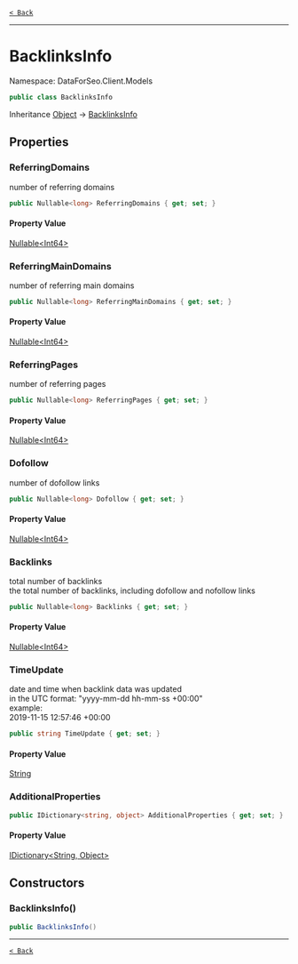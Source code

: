 [`< Back`](./)

---

# BacklinksInfo

Namespace: DataForSeo.Client.Models

```csharp
public class BacklinksInfo
```

Inheritance [Object](https://docs.microsoft.com/en-us/dotnet/api/system.object) → [BacklinksInfo](./dataforseo.client.models.backlinksinfo)

## Properties

### **ReferringDomains**

number of referring domains

```csharp
public Nullable<long> ReferringDomains { get; set; }
```

#### Property Value

[Nullable&lt;Int64&gt;](https://docs.microsoft.com/en-us/dotnet/api/system.nullable-1)<br>

### **ReferringMainDomains**

number of referring main domains

```csharp
public Nullable<long> ReferringMainDomains { get; set; }
```

#### Property Value

[Nullable&lt;Int64&gt;](https://docs.microsoft.com/en-us/dotnet/api/system.nullable-1)<br>

### **ReferringPages**

number of referring pages

```csharp
public Nullable<long> ReferringPages { get; set; }
```

#### Property Value

[Nullable&lt;Int64&gt;](https://docs.microsoft.com/en-us/dotnet/api/system.nullable-1)<br>

### **Dofollow**

number of dofollow links

```csharp
public Nullable<long> Dofollow { get; set; }
```

#### Property Value

[Nullable&lt;Int64&gt;](https://docs.microsoft.com/en-us/dotnet/api/system.nullable-1)<br>

### **Backlinks**

total number of backlinks
 <br>the total number of backlinks, including dofollow and nofollow links

```csharp
public Nullable<long> Backlinks { get; set; }
```

#### Property Value

[Nullable&lt;Int64&gt;](https://docs.microsoft.com/en-us/dotnet/api/system.nullable-1)<br>

### **TimeUpdate**

date and time when backlink data was updated
 <br>in the UTC format: "yyyy-mm-dd hh-mm-ss +00:00"
 <br>example:
 <br>2019-11-15 12:57:46 +00:00

```csharp
public string TimeUpdate { get; set; }
```

#### Property Value

[String](https://docs.microsoft.com/en-us/dotnet/api/system.string)<br>

### **AdditionalProperties**

```csharp
public IDictionary<string, object> AdditionalProperties { get; set; }
```

#### Property Value

[IDictionary&lt;String, Object&gt;](https://docs.microsoft.com/en-us/dotnet/api/system.collections.generic.idictionary-2)<br>

## Constructors

### **BacklinksInfo()**

```csharp
public BacklinksInfo()
```

---

[`< Back`](./)
